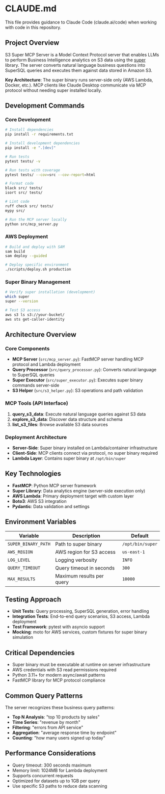 # CLAUDE.md

This file provides guidance to Claude Code (claude.ai/code) when working with code in this repository.

## Project Overview

S3 Super MCP Server is a Model Context Protocol server that enables LLMs to perform Business Intelligence analytics on S3 data using the [super](https://github.com/brimdata/super) library. The server converts natural language business questions into SuperSQL queries and executes them against data stored in Amazon S3.

**Key Architecture**: The super binary runs server-side only (AWS Lambda, Docker, etc.). MCP clients like Claude Desktop communicate via MCP protocol without needing super installed locally.

## Development Commands

### Core Development
```bash
# Install dependencies
pip install -r requirements.txt

# Install development dependencies  
pip install -e ".[dev]"

# Run tests
pytest tests/ -v

# Run tests with coverage
pytest tests/ --cov=src --cov-report=html

# Format code
black src/ tests/
isort src/ tests/

# Lint code
ruff check src/ tests/
mypy src/

# Run the MCP server locally
python src/mcp_server.py
```

### AWS Deployment
```bash
# Build and deploy with SAM
sam build
sam deploy --guided

# Deploy specific environment
./scripts/deploy.sh production
```

### Super Binary Management
```bash
# Verify super installation (development)
which super
super --version

# Test S3 access
aws s3 ls s3://your-bucket/
aws sts get-caller-identity
```

## Architecture Overview

### Core Components
- **MCP Server** (`src/mcp_server.py`): FastMCP server handling MCP protocol and Lambda deployment
- **Query Processor** (`src/query_processor.py`): Converts natural language to SuperSQL queries  
- **Super Executor** (`src/super_executor.py`): Executes super binary commands server-side
- **S3 Helper** (`src/s3_helper.py`): S3 operations and path validation

### MCP Tools (API Interface)
1. **query_s3_data**: Execute natural language queries against S3 data
2. **explore_s3_data**: Discover data structure and schema
3. **list_s3_files**: Browse available S3 data sources

### Deployment Architecture
- **Server-Side**: Super binary installed on Lambda/container infrastructure
- **Client-Side**: MCP clients connect via protocol, no super binary required
- **Lambda Layer**: Contains super binary at `/opt/bin/super`

## Key Technologies

- **FastMCP**: Python MCP server framework
- **Super Library**: Data analytics engine (server-side execution only)
- **AWS Lambda**: Primary deployment target with custom layer
- **Boto3**: AWS S3 integration
- **Pydantic**: Data validation and settings

## Environment Variables

| Variable | Description | Default |
|----------|-------------|---------|
| `SUPER_BINARY_PATH` | Path to super binary | `/opt/bin/super` |
| `AWS_REGION` | AWS region for S3 access | `us-east-1` |
| `LOG_LEVEL` | Logging verbosity | `INFO` |
| `QUERY_TIMEOUT` | Query timeout in seconds | `300` |
| `MAX_RESULTS` | Maximum results per query | `10000` |

## Testing Approach

- **Unit Tests**: Query processing, SuperSQL generation, error handling
- **Integration Tests**: End-to-end query scenarios, S3 access, Lambda deployment
- **Test Framework**: pytest with asyncio support
- **Mocking**: moto for AWS services, custom fixtures for super binary simulation

## Critical Dependencies

- Super binary must be executable at runtime on server infrastructure
- AWS credentials with S3 read permissions required  
- Python 3.11+ for modern async/await patterns
- FastMCP library for MCP protocol compliance

## Common Query Patterns

The server recognizes these business query patterns:
- **Top N Analysis**: "top 10 products by sales"
- **Time Series**: "revenue by month" 
- **Filtering**: "errors from API service"
- **Aggregation**: "average response time by endpoint"
- **Counting**: "how many users signed up today"

## Performance Considerations

- Query timeout: 300 seconds maximum
- Memory limit: 1024MB for Lambda deployment
- Supports concurrent requests
- Optimized for datasets up to 1GB per query
- Use specific S3 paths to reduce data scanning